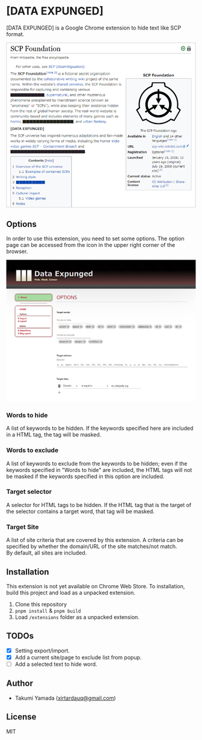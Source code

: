 # [DATA EXPUNGED]
[DATA EXPUNGED] is a Google Chrome extension to hide text like SCP format.

![](./img/example.png)

## Options
In order to use this extension, you need to set some options. The option page can be accessed from the icon in the upper right corner of the browser.

![](./img/options.png)

### Words to hide
A list of keywords to be hidden. If the keywords specified here are included in a HTML tag, the tag will be masked.

### Words to exclude
A list of keywords to exclude from the keywords to be hidden; even if the keywords specified in "Words to hide" are included, the HTML tags will not be masked if the keywords specified in this option are included.

### Target selector
A selector for HTML tags to be hidden. If the HTML tag that is the target of the selector contains a target word, that tag will be masked.

### Target Site
A list of site criteria that are covered by this extension. A criteria can be specified by whether the domain/URL of the site matches/not match.  
By default, all sites are included.

## Installation
This extension is not yet available on Chrome Web Store. To installation, build this project and load as a unpacked extension.

1. Clone this repository
1. `pnpm install` & `pnpm build`
1. Load `/extensions` folder as a unpacked extension.

## TODOs
- [x] Setting export/import.
- [x] Add a current site/page to exclude list from popup.
- [ ] Add a selected text to hide word.

## Author
- Takumi Yamada (xirtardauq@gmail.com)

## License
MIT
